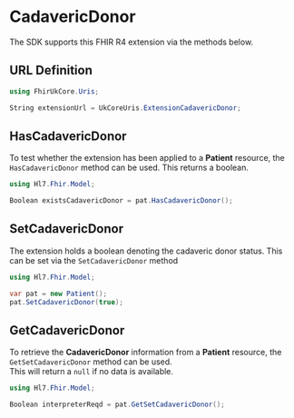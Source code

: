 ---
---

# CadavericDonor

The SDK supports this FHIR R4 extension via the methods below.

  
## URL Definition

``` csharp
using FhirUkCore.Uris;

String extensionUrl = UkCoreUris.ExtensionCadavericDonor;
```
## HasCadavericDonor

To test whether the extension has been applied to a **Patient** resource, the `HasCadavericDonor` method can be used. This returns a boolean.
``` csharp
using Hl7.Fhir.Model;

Boolean existsCadavericDonor = pat.HasCadavericDonor();
```

## SetCadavericDonor

The extension holds a boolean denoting the cadaveric donor status. This can be set via the `SetCadavericDonor` method

``` csharp
using Hl7.Fhir.Model;

var pat = new Patient();
pat.SetCadavericDonor(true);
```

## GetCadavericDonor

To retrieve the **CadavericDonor** information from a **Patient** resource, the `GetSetCadavericDonor` method can be used.  
This will return a `null` if no data is available.
``` csharp
using Hl7.Fhir.Model;

Boolean interpreterReqd = pat.GetSetCadavericDonor();
```